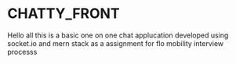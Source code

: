 # CHATTY_FRONT

Hello all this is a basic one on one chat applucation developed using socket.io and mern stack as a assignment for flo mobility interview processs
